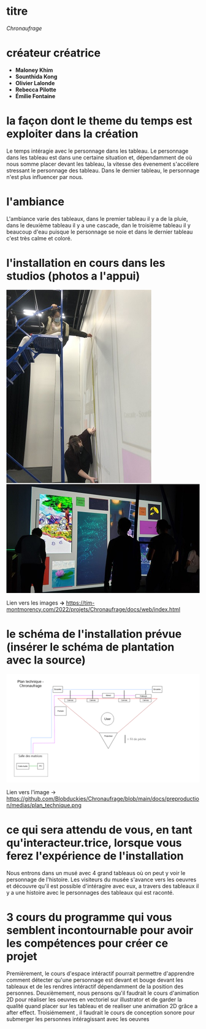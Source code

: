 # titre
*Chronaufrage*
# créateur créatrice
- **Maloney Khim**
- **Sounthida Kong**
- **Olivier Lalonde**
- **Rebecca Pilotte**
- **Émilie Fontaine**
# la façon dont le theme du temps est exploiter dans la création
Le temps intéragie avec le personnage dans les tableau. Le personnage dans les tableau est dans une certaine situation et, dépendamment de où nous somme placer devant les tableau, la vitesse des évenement s'accélere stressant le personnage des tableau. Dans le dernier tableau, le personnage n'est plus influencer par nous. 
# l'ambiance
L'ambiance varie des tableaux, dans le premier tableau il y a de la pluie, dans le deuxième tableau il y a une cascade, dan le troisième tableau il y beaucoup d'eau puisque le personnage se noie et dans le dernier tableau c'est très calme et coloré.
# l'installation en cours dans les studios (photos a l'appui)
![image 1 de l'oeuvre Chronaufrage](media/image_chronaufrage_01.jpg)
![image 2 de l'oeuvre Chronaufrage](media/image_chronaufrage_02.jpg)

Lien vers les images **→** https://tim-montmorency.com/2022/projets/Chronaufrage/docs/web/index.html
# le schéma de l'installation prévue (insérer le schéma de plantation avec la source)
![image du schéma de plentation](media/image_chronaufrage_plentation.png)

Lien vers l'image → https://github.com/Blobduckies/Chronaufrage/blob/main/docs/preproduction/medias/plan_technique.png
# ce qui sera attendu de vous, en tant qu'interacteur.trice, lorsque vous ferez l'expérience de l'installation
Nous entrons dans un musé avec 4 grand tableaus où on peut y voir le personnage de l'histoire. Les visiteurs du musée s'avance vers les oeuvres et découvre qu'il est possible d'intéragire avec eux, a travers des tableaux il y a une histoire avec le personnages des tableaux qui est raconté.
# 3 cours du programme qui vous semblent incontournable pour avoir les compétences pour créer ce projet
Premièrement, le cours d'espace intéractif pourrait permettre d'apprendre comment détecter qu'une personnage est devant et bouge devant les tableaux et de les rendres intéractif dépendamment de la position des personnes. Deuxièmement, nous pensons qu'il faudrait le cours d'animation 2D pour réaliser les oeuvres en vectoriel sur illustrator et de garder la qualité quand placer sur les tableau et de realiser une animation 2D grâce a after effect. Troisiémement , il faudrait le cours de conception sonore pour submerger les personnes intéragissant avec les oeuvres

